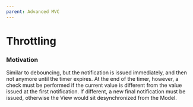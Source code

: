 ```yaml
---
parent: Advanced MVC
---
```

# Throttling

### Motivation

Similar to debouncing, but the notification is issued immediately, and then 
not anymore until the timer expires. At the end of the timer, however,
a check must be performed if the current value is different from the 
value issued at the first notification. If different, a new final notification must be issued,
otherwise the View would sit desynchronized from the Model.


